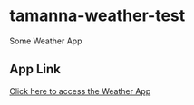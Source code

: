 # tamanna-weather-test

 Some Weather App

## App Link

[Click here to access the Weather App](http://tamanna-weather-test.vercel.app)

